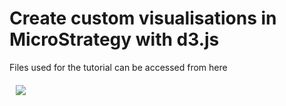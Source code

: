 # Create custom visualisations in MicroStrategy with d3.js

Files used for the tutorial can be accessed from here

<a href="#"><img src="https://raw.githubusercontent.com/microstrategyd3/buildCustomVisuals/master/Cover/cover.png" align="left" hspace="10" vspace="6"></a>


